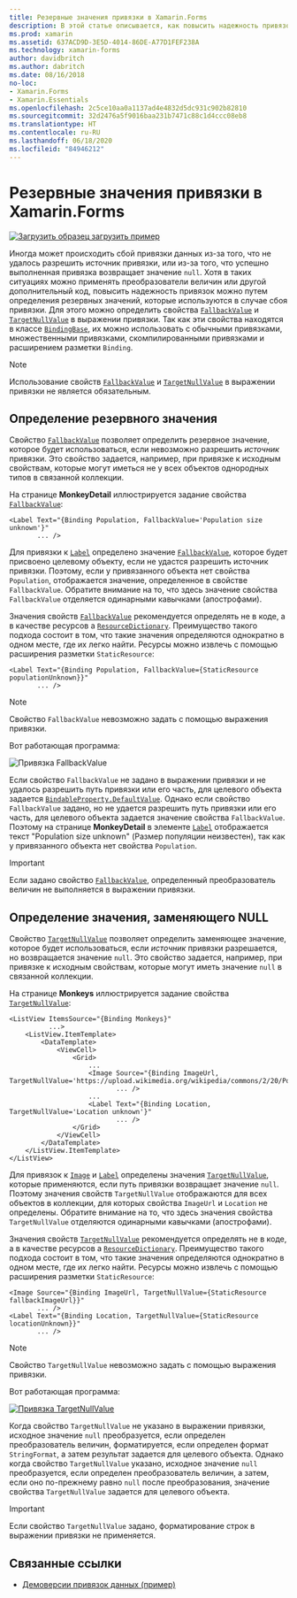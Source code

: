 ```yaml
---
title: Резервные значения привязки в Xamarin.Forms
description: В этой статье описывается, как повысить надежность привязок путем определения резервных значений, которые будут использоваться при сбое привязки.
ms.prod: xamarin
ms.assetid: 637ACD9D-3E5D-4014-86DE-A77D1FEF238A
ms.technology: xamarin-forms
author: davidbritch
ms.author: dabritch
ms.date: 08/16/2018
no-loc:
- Xamarin.Forms
- Xamarin.Essentials
ms.openlocfilehash: 2c5ce10aa0a1137ad4e4832d5dc931c902b82810
ms.sourcegitcommit: 32d2476a5f9016baa231b7471c88c1d4ccc08eb8
ms.translationtype: HT
ms.contentlocale: ru-RU
ms.lasthandoff: 06/18/2020
ms.locfileid: "84946212"
---
```

# <a name="xamarinforms-binding-fallbacks"></a>Резервные значения привязки в Xamarin.Forms

[![Загрузить образец](~/media/shared/download.png) загрузить пример](https://docs.microsoft.com/samples/xamarin/xamarin-forms-samples/databindingdemos)

Иногда может происходить сбой привязки данных из-за того, что не удалось разрешить источник привязки, или из-за того, что успешно выполненная привязка возвращает значение `null`. Хотя в таких ситуациях можно применять преобразователи величин или другой дополнительный код, повысить надежность привязок можно путем определения резервных значений, которые используются в случае сбоя привязки. Для этого можно определить свойства [`FallbackValue`](xref:Xamarin.Forms.BindingBase.FallbackValue) и [`TargetNullValue`](xref:Xamarin.Forms.BindingBase.TargetNullValue) в выражении привязки. Так как эти свойства находятся в классе [`BindingBase`](xref:Xamarin.Forms.BindingBase), их можно использовать с обычными привязками, множественными привязками, скомпилированными привязками и расширением разметки `Binding`.

> [!NOTE]
> Использование свойств [`FallbackValue`](xref:Xamarin.Forms.BindingBase.FallbackValue) и [`TargetNullValue`](xref:Xamarin.Forms.BindingBase.TargetNullValue) в выражении привязки не является обязательным.

## <a name="defining-a-fallback-value"></a>Определение резервного значения

Свойство [`FallbackValue`](xref:Xamarin.Forms.BindingBase.FallbackValue) позволяет определить резервное значение, которое будет использоваться, если невозможно разрешить *источник* привязки. Это свойство задается, например, при привязке к исходным свойствам, которые могут иметься не у всех объектов однородных типов в связанной коллекции.

На странице **MonkeyDetail** иллюстрируется задание свойства [`FallbackValue`](xref:Xamarin.Forms.BindingBase.FallbackValue):

```xaml
<Label Text="{Binding Population, FallbackValue='Population size unknown'}"
       ... />   
```

Для привязки к [`Label`](xref:Xamarin.Forms.Label) определено значение [`FallbackValue`](xref:Xamarin.Forms.BindingBase.FallbackValue), которое будет присвоено целевому объекту, если не удастся разрешить источник привязки. Поэтому, если у привязанного объекта нет свойства `Population`, отображается значение, определенное в свойстве `FallbackValue`. Обратите внимание на то, что здесь значение свойства `FallbackValue` отделяется одинарными кавычками (апострофами).

Значения свойств [`FallbackValue`](xref:Xamarin.Forms.BindingBase.FallbackValue) рекомендуется определять не в коде, а в качестве ресурсов а [`ResourceDictionary`](xref:Xamarin.Forms.ResourceDictionary). Преимущество такого подхода состоит в том, что такие значения определяются однократно в одном месте, где их легко найти. Ресурсы можно извлечь с помощью расширения разметки `StaticResource`:

```xaml
<Label Text="{Binding Population, FallbackValue={StaticResource populationUnknown}}"
       ... />  
```

> [!NOTE]
> Свойство `FallbackValue` невозможно задать с помощью выражения привязки.

Вот работающая программа:

![Привязка FallbackValue](binding-fallbacks-images/bindingunavailable-detail-cropped.png "Привязка FallbackValue")

Если свойство `FallbackValue` не задано в выражении привязки и не удалось разрешить путь привязки или его часть, для целевого объекта задается [`BindableProperty.DefaultValue`](xref:Xamarin.Forms.BindableProperty.DefaultValue). Однако если свойство `FallbackValue` задано, но не удается разрешить путь привязки или его часть, для целевого объекта задается значение свойства `FallbackValue`. Поэтому на странице **MonkeyDetail** в элементе [`Label`](xref:Xamarin.Forms.Label) отображается текст "Population size unknown" (Размер популяции неизвестен), так как у привязанного объекта нет свойства `Population`.

> [!IMPORTANT]
> Если задано свойство [`FallbackValue`](xref:Xamarin.Forms.BindingBase.FallbackValue), определенный преобразователь величин не выполняется в выражении привязки.

## <a name="defining-a-null-replacement-value"></a>Определение значения, заменяющего NULL

Свойство [`TargetNullValue`](xref:Xamarin.Forms.BindingBase.TargetNullValue) позволяет определить заменяющее значение, которое будет использоваться, если *источник* привязки разрешается, но возвращается значение `null`. Это свойство задается, например, при привязке к исходным свойствам, которые могут иметь значение `null` в связанной коллекции.

На странице **Monkeys** иллюстрируется задание свойства [`TargetNullValue`](xref:Xamarin.Forms.BindingBase.TargetNullValue):

```xaml
<ListView ItemsSource="{Binding Monkeys}"
          ...>
    <ListView.ItemTemplate>
        <DataTemplate>
            <ViewCell>
                <Grid>
                    ...
                    <Image Source="{Binding ImageUrl, TargetNullValue='https://upload.wikimedia.org/wikipedia/commons/2/20/Point_d_interrogation.jpg'}"
                           ... />
                    ...
                    <Label Text="{Binding Location, TargetNullValue='Location unknown'}"
                           ... />
                </Grid>
            </ViewCell>
        </DataTemplate>
    </ListView.ItemTemplate>
</ListView>
```

Для привязок к [`Image`](xref:Xamarin.Forms.Image) и [`Label`](xref:Xamarin.Forms.Label) определены значения [`TargetNullValue`](xref:Xamarin.Forms.BindingBase.TargetNullValue), которые применяются, если путь привязки возвращает значение `null`. Поэтому значения свойств `TargetNullValue` отображаются для всех объектов в коллекции, для которых свойства `ImageUrl` и `Location` не определены. Обратите внимание на то, что здесь значения свойства `TargetNullValue` отделяются одинарными кавычками (апострофами).

Значения свойств [`TargetNullValue`](xref:Xamarin.Forms.BindingBase.TargetNullValue) рекомендуется определять не в коде, а в качестве ресурсов а [`ResourceDictionary`](xref:Xamarin.Forms.ResourceDictionary). Преимущество такого подхода состоит в том, что такие значения определяются однократно в одном месте, где их легко найти. Ресурсы можно извлечь с помощью расширения разметки `StaticResource`:

```xaml
<Image Source="{Binding ImageUrl, TargetNullValue={StaticResource fallbackImageUrl}}"
       ... />
<Label Text="{Binding Location, TargetNullValue={StaticResource locationUnknown}}"
       ... />
```

> [!NOTE]
> Свойство `TargetNullValue` невозможно задать с помощью выражения привязки.

Вот работающая программа:

[![Привязка TargetNullValue](binding-fallbacks-images/bindingunavailable-small.png "Привязка TargetNullValue")](binding-fallbacks-images/bindingunavailable-large.png#lightbox "Привязка TargetNullValue")

Когда свойство `TargetNullValue` не указано в выражении привязки, исходное значение `null` преобразуется, если определен преобразователь величин, форматируется, если определен формат `StringFormat`, а затем результат задается для целевого объекта. Однако когда свойство `TargetNullValue` указано, исходное значение `null` преобразуется, если определен преобразователь величин, а затем, если оно по-прежнему равно `null` после преобразования, значение свойства `TargetNullValue` задается для целевого объекта.

> [!IMPORTANT]
> Если свойство `TargetNullValue` задано, форматирование строк в выражении привязки не применяется.

## <a name="related-links"></a>Связанные ссылки

- [Демоверсии привязок данных (пример)](https://docs.microsoft.com/samples/xamarin/xamarin-forms-samples/databindingdemos)
